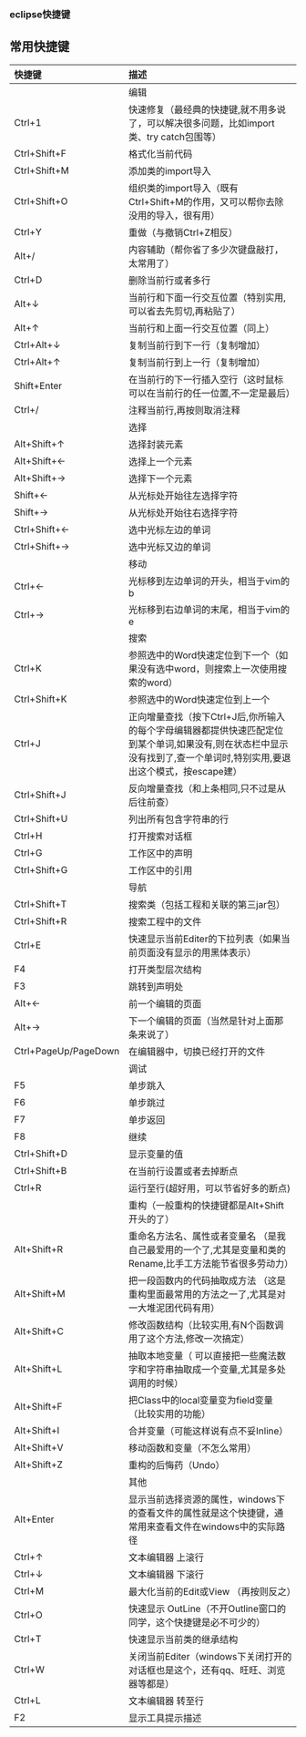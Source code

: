 ### eclipse快捷键

## 常用快捷键

| 快捷键 | 描述 |
| :--- | :--- |
|  | 编辑 |
| Ctrl+1 | 快速修复（最经典的快捷键,就不用多说了，可以解决很多问题，比如import类、try catch包围等） |
| Ctrl+Shift+F | 格式化当前代码 |
| Ctrl+Shift+M | 添加类的import导入 |
| Ctrl+Shift+O | 组织类的import导入（既有Ctrl+Shift+M的作用，又可以帮你去除没用的导入，很有用） |
| Ctrl+Y | 重做（与撤销Ctrl+Z相反） |
| Alt+/ | 内容辅助（帮你省了多少次键盘敲打，太常用了） |
| Ctrl+D | 删除当前行或者多行 |
| Alt+↓ | 当前行和下面一行交互位置（特别实用,可以省去先剪切,再粘贴了） |
| Alt+↑ | 当前行和上面一行交互位置（同上） |
| Ctrl+Alt+↓ | 复制当前行到下一行（复制增加） |
| Ctrl+Alt+↑ | 复制当前行到上一行（复制增加） |
| Shift+Enter | 在当前行的下一行插入空行（这时鼠标可以在当前行的任一位置,不一定是最后） |
| Ctrl+/ | 注释当前行,再按则取消注释 |
|  | 选择 |
| Alt+Shift+↑ | 选择封装元素 |
| Alt+Shift+← | 选择上一个元素 |
| Alt+Shift+→ | 选择下一个元素 |
| Shift+← | 从光标处开始往左选择字符 |
| Shift+→ | 从光标处开始往右选择字符 |
| Ctrl+Shift+← | 选中光标左边的单词 |
| Ctrl+Shift+→ | 选中光标又边的单词 |
|  | 移动 |
| Ctrl+← | 光标移到左边单词的开头，相当于vim的b |
| Ctrl+→ | 光标移到右边单词的末尾，相当于vim的e |
|  | 搜索 |
| Ctrl+K | 参照选中的Word快速定位到下一个（如果没有选中word，则搜索上一次使用搜索的word） |
| Ctrl+Shift+K | 参照选中的Word快速定位到上一个 |
| Ctrl+J | 正向增量查找（按下Ctrl+J后,你所输入的每个字母编辑器都提供快速匹配定位到某个单词,如果没有,则在状态栏中显示没有找到了,查一个单词时,特别实用,要退出这个模式，按escape建） |
| Ctrl+Shift+J | 反向增量查找（和上条相同,只不过是从后往前查） |
| Ctrl+Shift+U | 列出所有包含字符串的行 |
| Ctrl+H | 打开搜索对话框 |
| Ctrl+G | 工作区中的声明 |
| Ctrl+Shift+G | 工作区中的引用 |
|  | 导航 |
| Ctrl+Shift+T | 搜索类（包括工程和关联的第三jar包） |
| Ctrl+Shift+R | 搜索工程中的文件 |
| Ctrl+E | 快速显示当前Editer的下拉列表（如果当前页面没有显示的用黑体表示） |
| F4 | 打开类型层次结构 |
| F3 | 跳转到声明处 |
| Alt+← | 前一个编辑的页面 |
| Alt+→ | 下一个编辑的页面（当然是针对上面那条来说了） |
| Ctrl+PageUp/PageDown | 在编辑器中，切换已经打开的文件 |
|  | 调试 |
| F5 | 单步跳入 |
| F6 | 单步跳过 |
| F7 | 单步返回 |
| F8 | 继续 |
| Ctrl+Shift+D | 显示变量的值 |
| Ctrl+Shift+B | 在当前行设置或者去掉断点 |
| Ctrl+R | 运行至行\(超好用，可以节省好多的断点\) |
|  | 重构（一般重构的快捷键都是Alt+Shift开头的了） |
| Alt+Shift+R | 重命名方法名、属性或者变量名 （是我自己最爱用的一个了,尤其是变量和类的Rename,比手工方法能节省很多劳动力） |
| Alt+Shift+M | 把一段函数内的代码抽取成方法 （这是重构里面最常用的方法之一了,尤其是对一大堆泥团代码有用） |
| Alt+Shift+C | 修改函数结构（比较实用,有N个函数调用了这个方法,修改一次搞定） |
| Alt+Shift+L | 抽取本地变量（ 可以直接把一些魔法数字和字符串抽取成一个变量,尤其是多处调用的时候） |
| Alt+Shift+F | 把Class中的local变量变为field变量 （比较实用的功能） |
| Alt+Shift+I | 合并变量（可能这样说有点不妥Inline） |
| Alt+Shift+V | 移动函数和变量（不怎么常用） |
| Alt+Shift+Z | 重构的后悔药（Undo） |
|  | 其他 |
| Alt+Enter | 显示当前选择资源的属性，windows下的查看文件的属性就是这个快捷键，通常用来查看文件在windows中的实际路径 |
| Ctrl+↑ | 文本编辑器 上滚行 |
| Ctrl+↓ | 文本编辑器 下滚行 |
| Ctrl+M | 最大化当前的Edit或View （再按则反之） |
| Ctrl+O | 快速显示 OutLine（不开Outline窗口的同学，这个快捷键是必不可少的） |
| Ctrl+T | 快速显示当前类的继承结构 |
| Ctrl+W | 关闭当前Editer（windows下关闭打开的对话框也是这个，还有qq、旺旺、浏览器等都是） |
| Ctrl+L | 文本编辑器 转至行 |
| F2 | 显示工具提示描述 |



